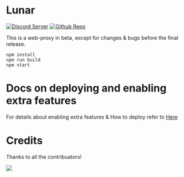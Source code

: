 # Lunar

[![Discord Server](https://skillicons.dev/icons?i=discord)](https://discord.gg/fuPtWjYuf8) [![Github Repo](https://skillicons.dev/icons?i=github)](https://github.com/Lunar-Services/Lunar)

This is a web-proxy in beta, except for changes & bugs before the final release.

```
npm install
npm run build
npm start
```

# Docs on deploying and enabling extra features

For details about enabling extra features & How to deploy refer to [Here](https://github.com/Lunar-Services/Lunar/wiki)

# Credits

Thanks to all the contribuators!

<a href="https://github.com/lunar-services/lunar/graphs/contributors">
<img src="https://contrib.rocks/image?repo=lunar-services/lunar"/>
</a>
